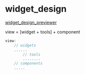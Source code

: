 # widget_design

[widget_design_previewer](https://github.com/zhangwb1996/widget_design_previewer)

view = [widget + tools] + component

```dart
view:
    // widgets
    ......
        // tools
        ........
    // components
    .....
